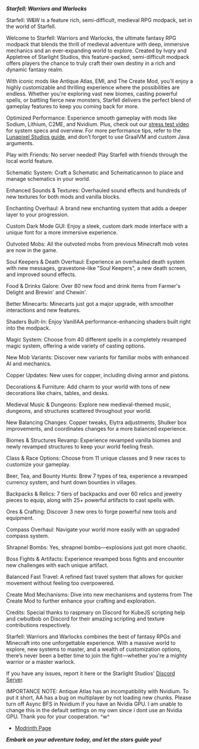 ***Starfell: Warriors and Warlocks***

Starfell: W&W is a feature rich, semi-difficult, medieval RPG modpack, set in the world of Starfell.

Welcome to Starfell: Warriors and Warlocks, the ultimate fantasy RPG modpack that blends the thrill of medieval adventure with deep, immersive mechanics and an ever-expanding world to explore. Created by Ivqry and Appletree of Starlight Studios, this feature-packed, semi-difficult modpack offers players the chance to truly craft their own destiny in a rich and dynamic fantasy realm.

With iconic mods like Antique Atlas, EMI, and The Create Mod, you'll enjoy a highly customizable and thrilling experience where the possibilities are endless. Whether you're exploring vast new biomes, casting powerful spells, or battling fierce new monsters, Starfell delivers the perfect blend of gameplay features to keep you coming back for more.

Optimized Performance: Experience smooth gameplay with mods like Sodium, Lithium, C2ME, and Nvidium. Plus, check out our [stress test video](https://youtu.be/EjHKDV5423c?si=aLvoPcspdqXndOdy) for system specs and overview. For more performance tips, refer to the [Lunapixel Studios guide](https://rpg.prominence.wiki/performance-guide), and don’t forget to use GraalVM and custom Java arguments.

Play with Friends: No server needed! Play Starfell with friends through the local world feature.

Schematic System: Craft a Schematic and Schematicannon to place and manage schematics in your world.

Enhanced Sounds & Textures: Overhauled sound effects and hundreds of new textures for both mods and vanilla blocks.

Enchanting Overhaul: A brand new enchanting system that adds a deeper layer to your progression.

Custom Dark Mode GUI: Enjoy a sleek, custom dark mode interface with a unique font for a more immersive experience.

Outvoted Mobs: All the outvoted mobs from previous Minecraft mob votes are now in the game.

Soul Keepers & Death Overhaul: Experience an overhauled death system with new messages, gravestone-like "Soul Keepers", a new death screen, and improved sound effects.

Food & Drinks Galore: Over 80 new food and drink items from Farmer's Delight and Brewin' and Chewin'.

Better Minecarts: Minecarts just got a major upgrade, with smoother interactions and new features.

Shaders Built-In: Enjoy VanillAA performance-enhancing shaders built right into the modpack.

Magic System: Choose from 40 different spells in a completely revamped magic system, offering a wide variety of casting options.

New Mob Variants: Discover new variants for familiar mobs with enhanced AI and mechanics.

Copper Updates: New uses for copper, including diving armor and pistons.

Decorations & Furniture: Add charm to your world with tons of new decorations like chairs, tables, and desks.

Medieval Music & Dungeons: Explore new medieval-themed music, dungeons, and structures scattered throughout your world.

New Balancing Changes: Copper tweaks, Elytra adjustments, Shulker box improvements, and coordinates changes for a more balanced experience.

Biomes & Structures Revamp: Experience revamped vanilla biomes and newly revamped structures to keep your world feeling fresh.

Class & Race Options: Choose from 11 unique classes and 9 new races to customize your gameplay.

Beer, Tea, and Bounty Hunts: Brew 7 types of tea, experience a revamped currency system, and hunt down bounties in villages.

Backpacks & Relics: 7 tiers of backpacks and over 60 relics and jewelry pieces to equip, along with 25+ powerful artifacts to cast spells with.

Ores & Crafting: Discover 3 new ores to forge powerful new tools and equipment.

Compass Overhaul: Navigate your world more easily with an upgraded compass system.

Shrapnel Bombs: Yes, shrapnel bombs—explosions just got more chaotic.

Boss Fights & Artifacts: Experience revamped boss fights and encounter new challenges with each unique artifact.

Balanced Fast Travel: A refined fast travel system that allows for quicker movement without feeling too overpowered.

Create Mod Mechanisms: Dive into new mechanisms and systems from The Create Mod to further enhance your crafting and exploration.

Credits: Special thanks to raspmary on Discord for KubeJS scripting help and cwbutbob on Discord for their amazing scripting and texture contributions respectively.


Starfell: Warriors and Warlocks combines the best of fantasy RPGs and Minecraft into one unforgettable experience. With a massive world to explore, new systems to master, and a wealth of customization options, there’s never been a better time to join the fight—whether you're a mighty warrior or a master warlock.

If you have any issues, report it here or the Starlight Studios' [Discord Server](https://discord.gg/24KnMYdf9).

IMPORTANCE NOTE: Antique Atlas has an incompatibility with Nvidium. To put it short, AA has a bug on multiplayer by not loading new chunks. Please turn off Async BFS in Nvidium if you have an Nvidia GPU. I am unable to change this in the default settings on my own since i dont use an Nvidia GPU. Thank you for your cooperation. ^w^

- [Modrinth Page](https://modrinth.com/modpack/starfell)

***Embark on your adventure today, and let the stars guide you!***
